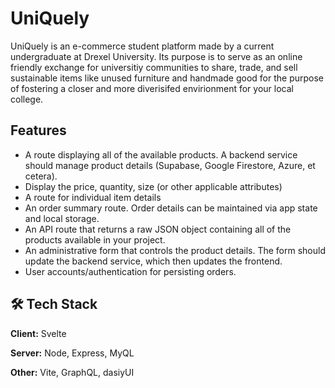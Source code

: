 # UniQuely

UniQuely is an e-commerce student platform made by a current undergraduate at Drexel University. Its purpose is to serve as an online friendly exchange for universitiy communities to share, trade, and sell sustainable items like unused furniture and handmade good for the purpose of fostering a closer and more diverisifed envirionment for your local college. 

## Features

- A route displaying all of the available products. A backend service should manage product details (Supabase, Google Firestore, Azure, et cetera).
- Display the price, quantity, size (or other applicable attributes)
- A route for individual item details
- An order summary route. Order details can be maintained via app state and local storage.
- An API route that returns a raw JSON object containing all of the products available in your project.
- An administrative form that controls the product details. The form should update the backend service, which then updates the frontend.
- User accounts/authentication for persisting orders.


## 🛠️ Tech Stack

**Client:** Svelte

**Server:** Node, Express, MyQL

**Other:** Vite, GraphQL, dasiyUI
